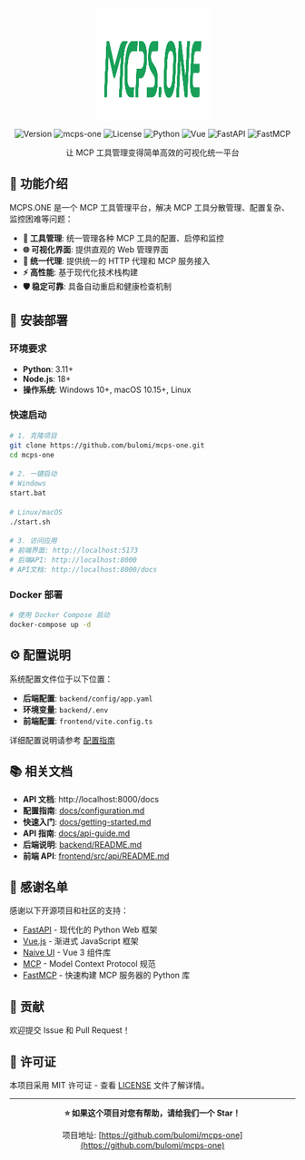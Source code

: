 
<div align="center">
<img src="frontend\src\assets\logo.png" align="center" alt="MCPS.ONE" width="200" height="200">
<br>

![Version](https://img.shields.io/badge/version-v2.0.1-blue)
![mcps-one](https://img.shields.io/badge/mcps-one-blue)
![License](https://img.shields.io/badge/license-MIT-green)
![Python](https://img.shields.io/badge/python-3.11+-blue)
![Vue](https://img.shields.io/badge/vue-3.x-green)
![FastAPI](https://img.shields.io/badge/fastapi-latest-teal)
![FastMCP](https://img.shields.io/badge/fastmcp-2.10.6-blue)

让 MCP 工具管理变得简单高效的可视化统一平台

</div>

## 🎯 功能介绍

MCPS.ONE 是一个 MCP 工具管理平台，解决 MCP 工具分散管理、配置复杂、监控困难等问题：

- **🔧 工具管理**: 统一管理各种 MCP 工具的配置、启停和监控
- **🌐 可视化界面**: 提供直观的 Web 管理界面
- **🔗 统一代理**: 提供统一的 HTTP 代理和 MCP 服务接入
- **⚡ 高性能**: 基于现代化技术栈构建
- **🛡️ 稳定可靠**: 具备自动重启和健康检查机制

## 🚀 安装部署

### 环境要求

- **Python**: 3.11+
- **Node.js**: 18+
- **操作系统**: Windows 10+, macOS 10.15+, Linux

### 快速启动

```bash
# 1. 克隆项目
git clone https://github.com/bulomi/mcps-one.git
cd mcps-one

# 2. 一键启动
# Windows
start.bat

# Linux/macOS
./start.sh

# 3. 访问应用
# 前端界面: http://localhost:5173
# 后端API: http://localhost:8000
# API文档: http://localhost:8000/docs
```

### Docker 部署

```bash
# 使用 Docker Compose 启动
docker-compose up -d
```

## ⚙️ 配置说明

系统配置文件位于以下位置：

- **后端配置**: `backend/config/app.yaml`
- **环境变量**: `backend/.env`
- **前端配置**: `frontend/vite.config.ts`

详细配置说明请参考 [配置指南](docs/configuration.md)


## 📚 相关文档

- **API 文档**: http://localhost:8000/docs
- **配置指南**: [docs/configuration.md](docs/configuration.md)
- **快速入门**: [docs/getting-started.md](docs/getting-started.md)
- **API 指南**: [docs/api-guide.md](docs/api-guide.md)
- **后端说明**: [backend/README.md](backend/README.md)
- **前端 API**: [frontend/src/api/README.md](frontend/src/api/README.md)

## 🙏 感谢名单

感谢以下开源项目和社区的支持：

- [FastAPI](https://fastapi.tiangolo.com/) - 现代化的 Python Web 框架
- [Vue.js](https://vuejs.org/) - 渐进式 JavaScript 框架
- [Naive UI](https://www.naiveui.com/) - Vue 3 组件库
- [MCP](https://modelcontextprotocol.io/) - Model Context Protocol 规范
- [FastMCP](https://github.com/jlowin/fastmcp) - 快速构建 MCP 服务器的 Python 库

## 🤝 贡献

欢迎提交 Issue 和 Pull Request！

## 📄 许可证

本项目采用 MIT 许可证 - 查看 [LICENSE](LICENSE) 文件了解详情。

---

<div align="center">

**⭐ 如果这个项目对您有帮助，请给我们一个 Star！**

项目地址: [https://github.com/bulomi/mcps-one](https://github.com/bulomi/mcps-one)

</div>